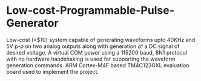# Low-cost-Programmable-Pulse-Generator

Low-cost (<$10) system capable of generating waveforms upto 40KHz and 5V p-p on two analog outputs along with generation of a DC signal of desired voltage. 
A virtual COM power using a 115200 baud, 8N1 protocol with no hardware handshaking is used for supporting the waveform generation commands.
ARM Cortex-M4F based TM4C123GXL evaluation board used to implement the project.
